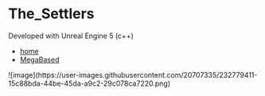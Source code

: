 # The_Settlers

Developed with Unreal Engine 5 (c++)

 <link rel=“stylesheet” type=“text/css” href=“styles.css”>
 <nav class="myNav">
  <ul>
    <li><a href="https://github.com/Aruuni/CATAN/edit/main/README.md">home</a></li>
    <li><a href="https://www.freecodecamp.org/news/how-to-build-a-navigation-bar/#:~:text=The%20easiest%20way%20to%20create,are%20horizontally%20arranged%20and%20styled.">MegaBased</a></li>
    
  </ul>
</nav>
![image](https://user-images.githubusercontent.com/20707335/232779411-15c88bda-44be-45da-a9c2-29c078ca7220.png)

